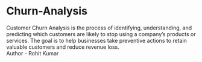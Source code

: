 # Churn-Analysis
Customer Churn Analysis is the process of identifying, understanding, and predicting which customers are likely to stop using a company’s products or services. The goal is to help businesses take preventive actions to retain valuable customers and reduce revenue loss.
<br>
Author - Rohit Kumar
